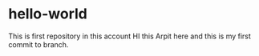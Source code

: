# hello-world
This is first repository in this account
HI this Arpit here and this is my first commit to branch.
